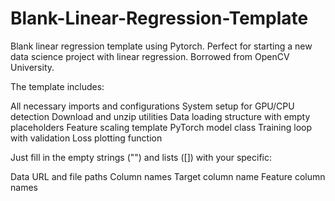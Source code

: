 # Blank-Linear-Regression-Template
Blank linear regression template using Pytorch. Perfect for starting a new data science project with linear regression. Borrowed from OpenCV University.

The template includes:

All necessary imports and configurations
System setup for GPU/CPU detection
Download and unzip utilities
Data loading structure with empty placeholders
Feature scaling template
PyTorch model class
Training loop with validation
Loss plotting function

Just fill in the empty strings ("") and lists ([]) with your specific:

Data URL and file paths
Column names
Target column name
Feature column names
